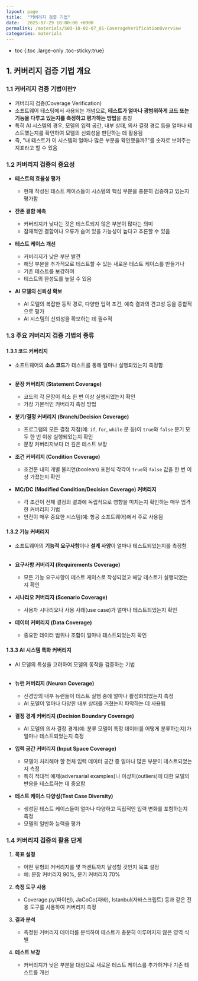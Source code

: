 ```yaml
---
layout: page
title:  "커버리지 검증 기법"
date:   2025-07-29 10:00:00 +0900
permalink: /materials/S03-10-02-07_01-CoverageVerificationOverview
categories: materials
---
```

* toc
{:toc .large-only .toc-sticky:true}

## 1. 커버리지 검증 기법 개요

### 1.1 커버리지 검증 기법이란?

- 커버리지 검증(Coverage Verification)
- 소프트웨어 테스팅에서 사용되는 개념으로, **테스트가 얼마나 광범위하게 코드 또는 기능을 다루고 있는지를 측정하고 평가하는 방법**을 총칭
- 특히 AI 시스템의 경우, 모델의 입력 공간, 내부 상태, 의사 결정 경로 등을 얼마나 테스트했는지를 확인하여 모델의 신뢰성을 판단하는 데 활용됨
- 즉, "내 테스트가 이 시스템의 얼마나 많은 부분을 확인했을까?"를 숫자로 보여주는 지표라고 할 수 있음

### 1.2 커버리지 검증의 중요성

- **테스트의 효율성 평가**
    - 현재 작성된 테스트 케이스들이 시스템의 핵심 부분을 충분히 검증하고 있는지 평가함

- **잔존 결함 예측**
    - 커버리지가 낮다는 것은 테스트되지 않은 부분이 많다는 의미
    - 잠재적인 결함이나 오류가 숨어 있을 가능성이 높다고 추론할 수 있음

- **테스트 케이스 개선**
    - 커버리지가 낮은 부분 발견
    - 해당 부분을 추가적으로 테스트할 수 있는 새로운 테스트 케이스를 만들거나
    - 기존 테스트를 보강하여
    - 테스트의 완성도를 높일 수 있음

- **AI 모델의 신뢰성 확보**
    - AI 모델의 복잡한 동작 경로, 다양한 입력 조건, 예측 결과의 견고성 등을 종합적으로 평가
    - AI 시스템의 신뢰성을 확보하는 데 필수적

### 1.3 주요 커버리지 검증 기법의 종류

#### 1.3.1 코드 커버리지

- 소프트웨어의 **소스 코드**가 테스트를 통해 얼마나 실행되었는지 측정함<br><br>

- **문장 커버리지 (Statement Coverage)**
    - 코드의 각 문장이 최소 한 번 이상 실행되었는지 확인
    - 가장 기본적인 커버리지 측정 방법

- **분기/결정 커버리지 (Branch/Decision Coverage)**
    - 프로그램의 모든 결정 지점(예: `if`, `for`, `while` 문 등)이 `true`와 `false` 분기 모두 한 번 이상 실행되었는지 확인
    - 문장 커버리지보다 더 깊은 테스트 보장

- **조건 커버리지 (Condition Coverage)**
    - 조건문 내의 개별 불리언(boolean) 표현식 각각이 `true`와 `false` 값을 한 번 이상 가졌는지 확인
    
- **MC/DC (Modified Condition/Decision Coverage) 커버리지**
    - 각 조건이 전체 결정의 결과에 독립적으로 영향을 미치는지 확인하는 매우 엄격한 커버리지 기법
    - 안전이 매우 중요한 시스템(예: 항공 소프트웨어)에서 주로 사용됨


#### 1.3.2 기능 커버리지

- 소프트웨어의 **기능적 요구사항**이나 **설계 사양**이 얼마나 테스트되었는지를 측정함<br><br>

- **요구사항 커버리지 (Requirements Coverage)**
    - 모든 기능 요구사항이 테스트 케이스로 작성되었고 해당 테스트가 실행되었는지 확인

- **시나리오 커버리지 (Scenario Coverage)**
    - 사용자 시나리오나 사용 사례(use case)가 얼마나 테스트되었는지 확인
    
- **데이터 커버리지 (Data Coverage)**
    - 중요한 데이터 범위나 조합이 얼마나 테스트되었는지 확인


#### 1.3.3 AI 시스템 특화 커버리지

- AI 모델의 특성을 고려하여 모델의 동작을 검증하는 기법<br><br>

- **뉴런 커버리지 (Neuron Coverage)**
    - 신경망의 내부 뉴런들이 테스트 실행 중에 얼마나 활성화되었는지 측정
    - AI 모델이 얼마나 다양한 내부 상태를 거쳤는지 파악하는 데 사용됨

- **결정 경계 커버리지 (Decision Boundary Coverage)**
    - AI 모델의 의사 결정 경계(예: 분류 모델이 특정 데이터를 어떻게 분류하는지)가 얼마나 테스트되었는지 측정

- **입력 공간 커버리지 (Input Space Coverage)**
    - 모델이 처리해야 할 전체 입력 데이터 공간 중 얼마나 많은 부분이 테스트되었는지 측정
    - 특히 적대적 예제(adversarial examples)나 이상치(outliers)에 대한 모델의 반응을 테스트하는 데 중요함

- **테스트 케이스 다양성(Test Case Diversity)**
    - 생성된 테스트 케이스들이 얼마나 다양하고 독립적인 입력 변화를 포함하는지 측정
    - 모델의 일반화 능력을 평가


### 1.4 커버리지 검증의 활용 단계

1.  **목표 설정**
    - 어떤 유형의 커버리지를 몇 퍼센트까지 달성할 것인지 목표 설정
    - 예: 문장 커버리지 90%, 분기 커버리지 70%

2.  **측정 도구 사용**
    - Coverage.py(파이썬), JaCoCo(자바), Istanbul(자바스크립트) 등과 같은 전용 도구를 사용하여 커버리지 측정

3.  **결과 분석**
    - 측정된 커버리지 데이터를 분석하여 테스트가 충분히 이루어지지 않은 영역 식별

4.  **테스트 보강**
    - 커버리지가 낮은 부분을 대상으로 새로운 테스트 케이스를 추가하거나 기존 테스트를 개선

